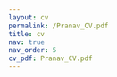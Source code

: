 ```yaml
---
layout: cv
permalink: /Pranav_CV.pdf
title: cv
nav: true
nav_order: 5
cv_pdf: Pranav_CV.pdf
---
```

